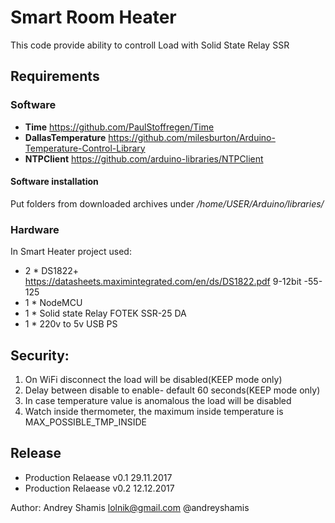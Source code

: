 # Smart Room Heater
This code provide ability to controll Load with Solid State Relay SSR


## Requirements
### Software
* **Time** https://github.com/PaulStoffregen/Time
* **DallasTemperature** https://github.com/milesburton/Arduino-Temperature-Control-Library
* **NTPClient** https://github.com/arduino-libraries/NTPClient

#### Software installation
Put folders from downloaded archives under _/home/USER/Arduino/libraries/_

### Hardware
In Smart Heater project used:
* 2 * DS1822+   https://datasheets.maximintegrated.com/en/ds/DS1822.pdf  9-12bit  -55-125
* 1 * NodeMCU
* 1 * Solid state Relay FOTEK SSR-25 DA
* 1 * 220v to 5v USB PS
## Security:
1. On WiFi disconnect the load will be disabled(KEEP mode only)
2. Delay between disable to enable- default 60 seconds(KEEP mode only)
3. In case temperature value is anomalous the load will be disabled
4. Watch inside thermometer, the maximum inside temperature is MAX_POSSIBLE_TMP_INSIDE

## Release
- Production Relaease v0.1 29.11.2017
- Production Relaease v0.2 12.12.2017

Author: Andrey Shamis lolnik@gmail.com
@andreyshamis

